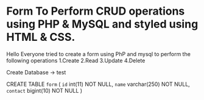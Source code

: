 # Form To Perform CRUD operations using PHP & MySQL and styled using HTML & CSS.
Hello Everyone tried to create a form using PhP and mysql to perform the following operations
1.Create
2.Read
3.Update
4.Delete

Create Database -> test

CREATE TABLE `form` (
  `id` int(11) NOT NULL,
  `name` varchar(250) NOT NULL,
  `contact` bigint(10) NOT NULL
) 
